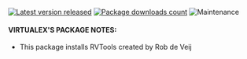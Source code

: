 [![Latest version released](https://img.shields.io/chocolatey/v/rvtools.svg)](https://chocolatey.org/packages/rvtools)
[![Package downloads count](https://img.shields.io/chocolatey/dt/rvtools.svg)](https://chocolatey.org/packages/rvtools)
![Maintenance](https://img.shields.io/maintenance/yes/2019.svg)

#### VIRTUALEX'S PACKAGE NOTES:

* This package installs RVTools created by Rob de Veij
